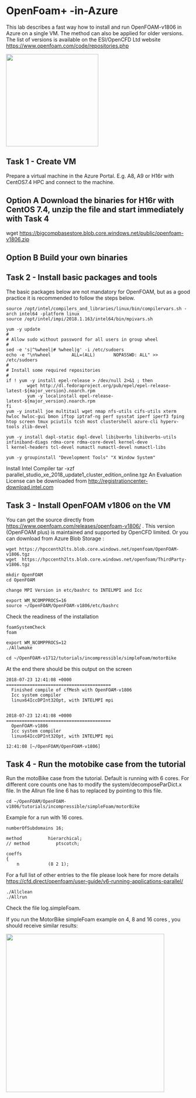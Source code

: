 # OpenFoam+ -in-Azure
This lab describes a fast way how to install and run OpenFOAM-v1806 in Azure on a single VM. The method can also be applied for older versions. The list of versions is available on the ESI/OpenCFD Ltd website https://www.openfoam.com/code/repositories.php

<img src="https://github.com/schoenemeyer/WRF3.8-in-Azure/blob/master/4-Figure2-1.png" width="252">

## Task 1 - Create VM

Prepare a virtual machine in the Azure Portal. E.g. A8, A9 or H16r with CentOS7.4 HPC and connect to the machine.

## Option A Download the binaries for H16r with CentOS 7.4, unzip the file and start immediately with Task 4

wget https://bigcompbasestore.blob.core.windows.net/public/openfoam-v1806.zip

## Option B Build your own binaries

## Task 2 - Install basic packages and tools

The basic packages below are not mandatory for OpenFOAM, but as a good practice it is recommended to follow the steps below.

```
source /opt/intel/compilers_and_libraries/linux/bin/compilervars.sh -arch intel64 -platform linux
source /opt/intel/impi/2018.1.163/intel64/bin/mpivars.sh

yum -y update
#
# Allow sudo without password for all users in group wheel
#
sed -e 's|^%wheel|# %wheel|g' -i /etc/sudoers
echo -e "\n%wheel        ALL=(ALL)       NOPASSWD: ALL" >> /etc/sudoers
#
# Install some required repositories
#
if ! yum -y install epel-release > /dev/null 2>&1 ; then
        wget http://dl.fedoraproject.org/pub/epel/epel-release-latest-${major_version}.noarch.rpm
        yum -y localinstall epel-release-latest-${major_version}.noarch.rpm
fi
yum -y install joe multitail wget nmap nfs-utils cifs-utils xterm hwloc hwloc-gui bmon iftop iptraf-ng perf sysstat iperf iperf3 fping htop screen tmux pciutils tcsh most clustershell azure-cli hyperv-tools zlib-devel

yum -y install dapl-static dapl-devel libibverbs libibverbs-utils infiniband-diags rdma-core rdma-core-devel kernel-deve
l kernel-headers tcl-devel numactl numactl-devel numactl-libs

yum -y groupinstall "Development Tools" "X Window System"
```

Install Intel Compiler tar -xzf parallel_studio_xe_2018_update1_cluster_edition_online.tgz
An Evaluation License can be downloaded from http://registrationcenter-download.intel.com


## Task 3 - Install OpenFOAM v1806 on the VM


You can get the source directly from https://www.openfoam.com/releases/openfoam-v1806/ . This version (OpenFOAM plus) is maintained and supported by OpenCFD limited. 
Or you can download from Azure Blob Storage :
```
wget https://hpccenth2lts.blob.core.windows.net/openfoam/OpenFOAM-v1806.tgz
wget  https://hpccenth2lts.blob.core.windows.net/openfoam/ThirdParty-v1806.tgz

mkdir OpenFOAM
cd OpenFOAM

change MPI Version in etc/bashrc to INTELMPI and Icc

export WM_NCOMPPROCS=16
source ~/OpenFOAM/OpenFOAM-v1806/etc/bashrc 
```
Check the readiness of the installation

```
foamSystemCheck 
foam

export WM_NCOMPPROCS=12
./Allwmake

cd ~/OpenFOAM-v1712/tutorials/incompressible/simpleFoam/motorBike

```
At the end there should be this output on the screen

```
2018-07-23 12:41:08 +0000
========================================
  Finished compile of cfMesh with OpenFOAM-v1806
  Icc system compiler
  linux64IccDPInt32Opt, with INTELMPI mpi


2018-07-23 12:41:08 +0000
========================================
  OpenFOAM-v1806
  Icc system compiler
  linux64IccDPInt32Opt, with INTELMPI mpi

12:41:08 [~/OpenFOAM/OpenFOAM-v1806]
```
## Task 4 - Run the motobike case from the tutorial

Run the motoBike case from the tutorial. Default is running with 6 cores. For different core counts one has to modify the system/decomposeParDict.x file. In the Allrun file line 6 has to replaced by pointing to this file.

```
cd ~/OpenFOAM/OpenFOAM-v1806/tutorials/incompressible/simpleFoam/motorBike

```
Example for a run with 16 cores.

```
numberOfSubdomains 16;

method          hierarchical;
// method          ptscotch;

coeffs
{
    n           (8 2 1);
```
For a full list of other entries to the file please look here for more details https://cfd.direct/openfoam/user-guide/v6-running-applications-parallel/

```    
./Allclean
./Allrun
```

Check the file log.simpleFoam.

If you run the MotorBike simpleFoam example on 4, 8 and 16 cores , you should receive similar results:

<img src="https://github.com/schoenemeyer/ESI-OpenFoam-in-Azure/blob/master/openfoam-a9.png" width="432">


